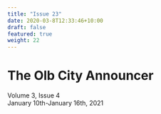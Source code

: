 ```yaml
---
title: "Issue 23"
date: 2020-03-8T12:33:46+10:00
draft: false
featured: true
weight: 22
---
```


# The Olb City Announcer
Volume 3, Issue 4    
January 10th-January 16th, 2021
